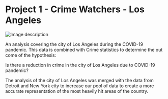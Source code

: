 # Project 1 - Crime Watchers - Los Angeles

![Image description](https://turkishairlines.ssl.cdn.sdlmedia.com/637130338062523623PZ.jpg)

An analysis covering the city of Los Angeles during the COVID-19 pandemic. This data is combined with Crime statistics to determine the out come of the hypothesis:

  Is there a reduction in crime in the city of Los Angeles due to COVID-19 pandemic?
  
 The analysis of the city of Los Angeles was merged with the data from Detroit and New York city to increase our pool of data to create a more accurate representation of the most heavily hit areas of the country.
